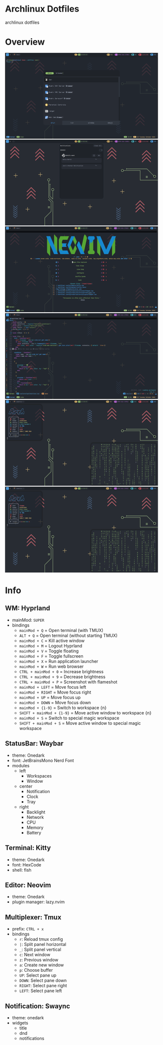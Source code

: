 # Archlinux Dotfiles
archlinux dotfiles

# Overview
![Overview 1](https://github.com/Rizwanelansyah/.dotfiles/blob/main/overview/1.png?raw=true)
![Overview 2](https://github.com/Rizwanelansyah/.dotfiles/blob/main/overview/2.png?raw=true)
![Overview 3](https://github.com/Rizwanelansyah/.dotfiles/blob/main/overview/3.png?raw=true)
![Overview 4](https://github.com/Rizwanelansyah/.dotfiles/blob/main/overview/4.png?raw=true)
![Overview 5](https://github.com/Rizwanelansyah/.dotfiles/blob/main/overview/5.png?raw=true)
![Overview 6](https://github.com/Rizwanelansyah/.dotfiles/blob/main/overview/6.png?raw=true)

# Info
## WM: Hyprland
- mainMod: `SUPER`
- bindings
    - `mainMod + Q` = Open terminal (with TMUX)
    - `ALT + Q` = Open terminal (without starting TMUX)
    - `mainMod + C` = Kill active window
    - `mainMod + M` = Logout Hyprland
    - `mainMod + V` = Toggle floating
    - `mainMod + F` = Toggle fullscreen
    - `mainMod + X` = Run application launcher
    - `mainMod + W` = Run web browser
    - `CTRL + mainMod + 0` = Increase brightness
    - `CTRL + mainMod + 9` = Decrease brightness
    - `CTRL + mainMod + P` = Screenshot with flameshot
    - `mainMod + LEFT` = Move focus left
    - `mainMod + RIGHT` = Move focus right
    - `mainMod + UP` = Move focus up
    - `mainMod + DOWN` = Move focus down
    - `mainMod + {1-9}` = Switch to workspace {n}
    - `SHIFT + mainMod + {1-9}` = Move active window to workspace {n}
    - `mainMod + S` = Switch to special magic workspace
    - `SHIFT + mainMod + S` = Move active window to special magic workspace

## StatusBar: Waybar
- theme: Onedark
- font: JetBrainsMono Nerd Font
- modules
    - left
        - Workspaces
        - Window
    - center
        - Notification
        - Clock
        - Tray
    - right
        - Backlight
        - Network
        - CPU
        - Memory
        - Battery

## Terminal: Kitty
- theme: Onedark
- font: HexCode
- shell: fish

## Editor: Neovim
- theme: Onedark
- plugin manager: lazy.nvim

## Multiplexer: Tmux
- prefix: `CTRL + x`
- bindings
    - `r`: Reload tmux config
    - `|`: Split panel horizontal
    - `_`: Split panel vertical
    - `c`: Next window
    - `z`: Previous window
    - `a`: Create new window
    - `p`: Choose buffer
    - `UP`: Select pane up
    - `DOWN`: Select pane down
    - `RIGHT`: Select pane right
    - `LEFT`: Select pane left

## Notification: Swaync
- theme: onedark
- widgets
    - title
    - dnd
    - notifications
